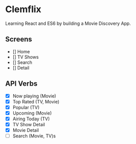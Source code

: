 # Clemflix

Learning React and ES6 by building a Movie Discovery App.

## Screens

- [] Home
- [] TV Shows
- [] Search
- [] Detail

## API Verbs

- [x] Now playing (Movie)
- [x] Top Rated (TV, Movie)
- [x] Popular (TV)
- [x] Upcoming (Movie)
- [x] Airing Today (TV)
- [x] TV Show Detail
- [x] Movie Detail
- [ ] Search (Movie, TV)s